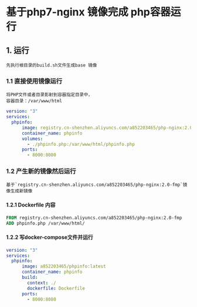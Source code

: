# 基于php7-nginx 镜像完成 php容器运行
## 1. 运行
    先执行根目录的build.sh文件生成base 镜像
### 1.1 直接使用镜像运行
    将PHP文件或者目录影射到容器指定目录中， 
    容器目录：/var/www/html
```yaml
version: "3"
services:
  phpinfo:
      image: registry.cn-shenzhen.aliyuncs.com/a852203465/php-nginx:2.0-fmp
      container_name: phpinfo
      volumes:
        - ./phpinfo.php:/var/www/html/phpinfo.php
      ports:
        - 8000:8080
```

### 1.2 产生新的镜像然后运行
    基于`registry.cn-shenzhen.aliyuncs.com/a852203465/php-nginx:2.0-fmp`镜像生成新镜像

#### 1.2.1 Dockerfile 内容
```dockerfile
FROM registry.cn-shenzhen.aliyuncs.com/a852203465/php-nginx:2.0-fmp
ADD phpinfo.php /var/www/html/
```

#### 1.2.2 写docker-compose文件并运行
```yaml
version: "3"
services:
  phpinfo:
      image: a852203465/phpinfo:latest
      container_name: phpinfo
      build:
        context: ./
        dockerfile: Dockerfile
      ports:
        - 8000:8080
```



















